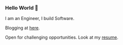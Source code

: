 ### Hello World 👋

I am an Engineer, I build Software.

Blogging at [here](https://isurunuwanthilaka.github.io).

Open for challenging opportunities. Look at my [resume](https://isurunuwanthilaka.github.io/docs/cv/resume.pdf).

